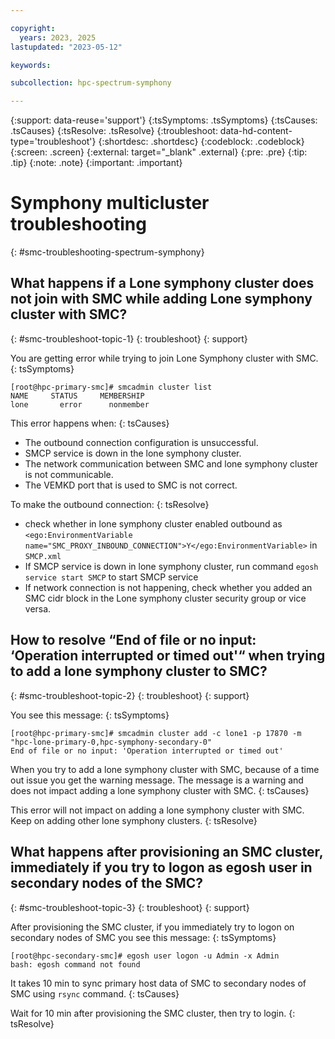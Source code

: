 ```yaml
---

copyright:
  years: 2023, 2025
lastupdated: "2023-05-12"

keywords:

subcollection: hpc-spectrum-symphony

---
```


{:support: data-reuse='support'}
{:tsSymptoms: .tsSymptoms}
{:tsCauses: .tsCauses}
{:tsResolve: .tsResolve}
{:troubleshoot: data-hd-content-type='troubleshoot'}
{:shortdesc: .shortdesc}
{:codeblock: .codeblock}
{:screen: .screen}
{:external: target="_blank" .external}
{:pre: .pre}
{:tip: .tip}
{:note: .note}
{:important: .important}

# Symphony multicluster troubleshooting
{: #smc-troubleshooting-spectrum-symphony}

## What happens if a Lone symphony cluster does not join with SMC while adding Lone symphony cluster with SMC?
{: #smc-troubleshoot-topic-1}
{: troubleshoot}
{: support}

You are getting error while trying to join Lone Symphony cluster with SMC.
{: tsSymptoms}

```text
[root@hpc-primary-smc]# smcadmin cluster list
NAME     STATUS     MEMBERSHIP
lone       error      nonmember
```

This error happens when:
{: tsCauses}

- The outbound connection configuration is unsuccessful.
- SMCP service is down in the lone symphony cluster.
- The network communication between SMC and lone symphony cluster is not communicable.
- The VEMKD port that is used to SMC is not correct.

To make the outbound connection:
{: tsResolve}

- check whether in lone symphony cluster enabled outbound as `<ego:EnvironmentVariable name="SMC_PROXY_INBOUND_CONNECTION">Y</ego:EnvironmentVariable>` in `SMCP.xml`
- If SMCP service is down in lone symphony cluster, run command `egosh service start SMCP` to start SMCP service
- If network connection is not happening, check whether you added an SMC cidr block in the Lone symphony cluster security group or vice versa.

## How to resolve “End of file or no input: ‘Operation interrupted or timed out'“ when trying to add a lone symphony cluster to SMC?
{: #smc-troubleshoot-topic-2}
{: troubleshoot}
{: support}

You see this message:
{: tsSymptoms}

```text
[root@hpc-primary-smc]# smcadmin cluster add -c lone1 -p 17870 -m "hpc-lone-primary-0,hpc-symphony-secondary-0"
End of file or no input: 'Operation interrupted or timed out'
```

When you try to add a lone symphony cluster with SMC, because of a time out issue you get the warning message. The message is a warning and does not impact adding a lone symphony cluster with SMC.
{: tsCauses}

This error will not impact on adding a lone symphony cluster with SMC. Keep on adding other lone symphony clusters.
{: tsResolve}

## What happens after provisioning an SMC cluster, immediately if you try to logon as egosh user in secondary nodes of the SMC?
{: #smc-troubleshoot-topic-3}
{: troubleshoot}
{: support}

After provisioning the SMC cluster, if you immediately try to logon on secondary nodes of SMC you see this message:
{: tsSymptoms}

```text
[root@hpc-secondary-smc]# egosh user logon -u Admin -x Admin
bash: egosh command not found
```

It takes 10 min to sync primary host data of SMC to secondary nodes of SMC using `rsync` command.
{: tsCauses}

Wait for 10 min after provisioning the SMC cluster, then try to login.
{: tsResolve}

